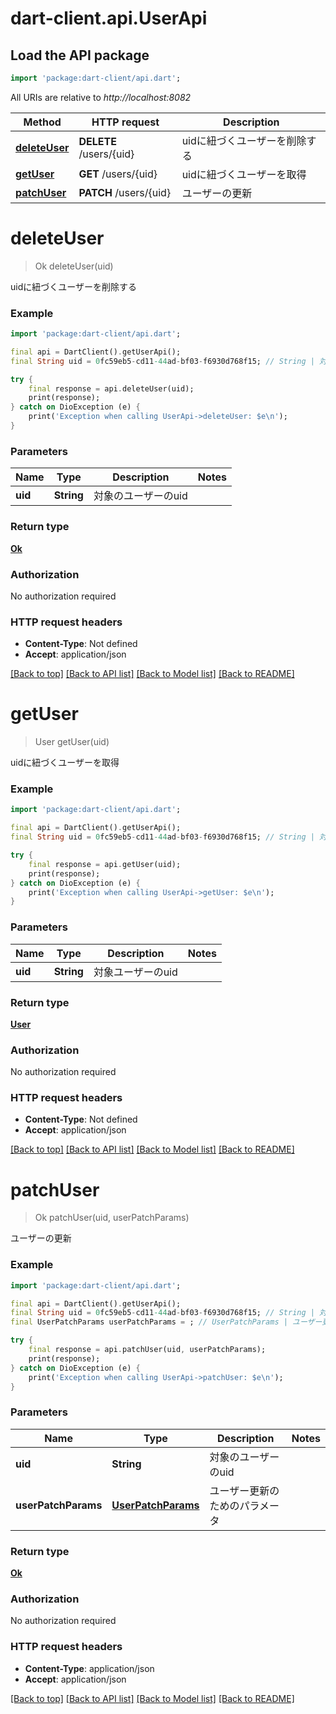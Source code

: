 # dart-client.api.UserApi

## Load the API package
```dart
import 'package:dart-client/api.dart';
```

All URIs are relative to *http://localhost:8082*

Method | HTTP request | Description
------------- | ------------- | -------------
[**deleteUser**](UserApi.md#deleteuser) | **DELETE** /users/{uid} | uidに紐づくユーザーを削除する
[**getUser**](UserApi.md#getuser) | **GET** /users/{uid} | uidに紐づくユーザーを取得
[**patchUser**](UserApi.md#patchuser) | **PATCH** /users/{uid} | ユーザーの更新


# **deleteUser**
> Ok deleteUser(uid)

uidに紐づくユーザーを削除する

### Example
```dart
import 'package:dart-client/api.dart';

final api = DartClient().getUserApi();
final String uid = 0fc59eb5-cd11-44ad-bf03-f6930d768f15; // String | 対象のユーザーのuid

try {
    final response = api.deleteUser(uid);
    print(response);
} catch on DioException (e) {
    print('Exception when calling UserApi->deleteUser: $e\n');
}
```

### Parameters

Name | Type | Description  | Notes
------------- | ------------- | ------------- | -------------
 **uid** | **String**| 対象のユーザーのuid | 

### Return type

[**Ok**](Ok.md)

### Authorization

No authorization required

### HTTP request headers

 - **Content-Type**: Not defined
 - **Accept**: application/json

[[Back to top]](#) [[Back to API list]](../README.md#documentation-for-api-endpoints) [[Back to Model list]](../README.md#documentation-for-models) [[Back to README]](../README.md)

# **getUser**
> User getUser(uid)

uidに紐づくユーザーを取得

### Example
```dart
import 'package:dart-client/api.dart';

final api = DartClient().getUserApi();
final String uid = 0fc59eb5-cd11-44ad-bf03-f6930d768f15; // String | 対象ユーザーのuid

try {
    final response = api.getUser(uid);
    print(response);
} catch on DioException (e) {
    print('Exception when calling UserApi->getUser: $e\n');
}
```

### Parameters

Name | Type | Description  | Notes
------------- | ------------- | ------------- | -------------
 **uid** | **String**| 対象ユーザーのuid | 

### Return type

[**User**](User.md)

### Authorization

No authorization required

### HTTP request headers

 - **Content-Type**: Not defined
 - **Accept**: application/json

[[Back to top]](#) [[Back to API list]](../README.md#documentation-for-api-endpoints) [[Back to Model list]](../README.md#documentation-for-models) [[Back to README]](../README.md)

# **patchUser**
> Ok patchUser(uid, userPatchParams)

ユーザーの更新

### Example
```dart
import 'package:dart-client/api.dart';

final api = DartClient().getUserApi();
final String uid = 0fc59eb5-cd11-44ad-bf03-f6930d768f15; // String | 対象のユーザーのuid
final UserPatchParams userPatchParams = ; // UserPatchParams | ユーザー更新のためのパラメータ

try {
    final response = api.patchUser(uid, userPatchParams);
    print(response);
} catch on DioException (e) {
    print('Exception when calling UserApi->patchUser: $e\n');
}
```

### Parameters

Name | Type | Description  | Notes
------------- | ------------- | ------------- | -------------
 **uid** | **String**| 対象のユーザーのuid | 
 **userPatchParams** | [**UserPatchParams**](UserPatchParams.md)| ユーザー更新のためのパラメータ | 

### Return type

[**Ok**](Ok.md)

### Authorization

No authorization required

### HTTP request headers

 - **Content-Type**: application/json
 - **Accept**: application/json

[[Back to top]](#) [[Back to API list]](../README.md#documentation-for-api-endpoints) [[Back to Model list]](../README.md#documentation-for-models) [[Back to README]](../README.md)

